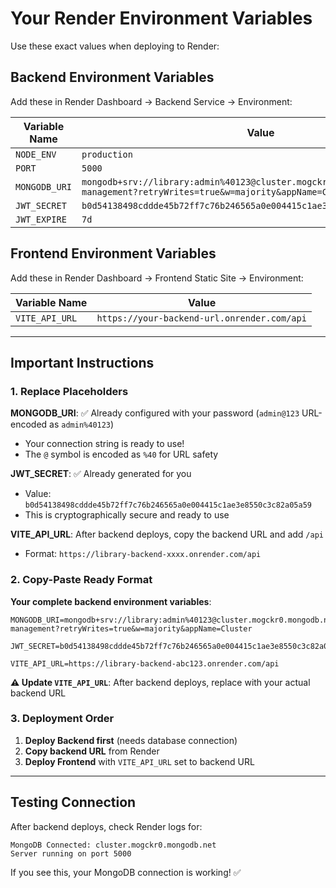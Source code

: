 # Your Render Environment Variables

Use these exact values when deploying to Render:

## Backend Environment Variables

Add these in Render Dashboard → Backend Service → Environment:

| Variable Name | Value |
|--------------|-------|
| `NODE_ENV` | `production` |
| `PORT` | `5000` |
| `MONGODB_URI` | `mongodb+srv://library:admin%40123@cluster.mogckr0.mongodb.net/library-management?retryWrites=true&w=majority&appName=Cluster` |
| `JWT_SECRET` | `b0d54138498cddde45b72ff7c76b246565a0e004415c1ae3e8550c3c82a05a59` |
| `JWT_EXPIRE` | `7d` |

## Frontend Environment Variables

Add these in Render Dashboard → Frontend Static Site → Environment:

| Variable Name | Value |
|--------------|-------|
| `VITE_API_URL` | `https://your-backend-url.onrender.com/api` |

---

## Important Instructions

### 1. Replace Placeholders

**MONGODB_URI**: ✅ Already configured with your password (`admin@123` URL-encoded as `admin%40123`)
- Your connection string is ready to use!
- The `@` symbol is encoded as `%40` for URL safety

**JWT_SECRET**: ✅ Already generated for you
- Value: `b0d54138498cddde45b72ff7c76b246565a0e004415c1ae3e8550c3c82a05a59`
- This is cryptographically secure and ready to use

**VITE_API_URL**: After backend deploys, copy the backend URL and add `/api`
- Format: `https://library-backend-xxxx.onrender.com/api`

### 2. Copy-Paste Ready Format

**Your complete backend environment variables**:

```env
MONGODB_URI=mongodb+srv://library:admin%40123@cluster.mogckr0.mongodb.net/library-management?retryWrites=true&w=majority&appName=Cluster

JWT_SECRET=b0d54138498cddde45b72ff7c76b246565a0e004415c1ae3e8550c3c82a05a59

VITE_API_URL=https://library-backend-abc123.onrender.com/api
```

**⚠️ Update `VITE_API_URL`**: After backend deploys, replace with your actual backend URL

### 3. Deployment Order

1. **Deploy Backend first** (needs database connection)
2. **Copy backend URL** from Render
3. **Deploy Frontend** with `VITE_API_URL` set to backend URL

---

## Testing Connection

After backend deploys, check Render logs for:
```
MongoDB Connected: cluster.mogckr0.mongodb.net
Server running on port 5000
```

If you see this, your MongoDB connection is working! ✅
